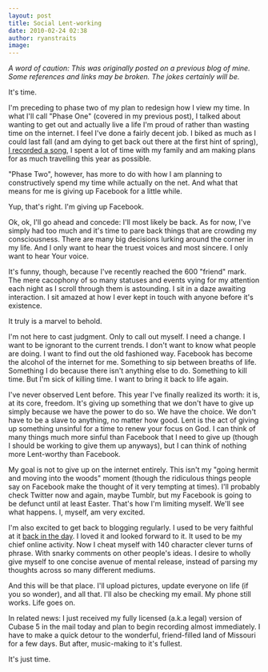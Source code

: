 ```yaml
---
layout: post
title: Social Lent-working
date: 2010-02-24 02:38
author: ryanstraits
image: 
---
```

*A word of caution: This was originally posted on a previous blog of mine. Some references and links may be broken. The jokes certainly will be.*


It's time.

I'm preceding to phase two of my plan to redesign how I view my time. In what I'll call "Phase One" (covered in my previous post), I talked about wanting to get out and actually live a life I'm proud of rather than wasting time on the internet. I feel I've done a fairly decent job. I biked as much as I could last fall (and am dying to get back out there at the first hint of spring), <a href="http://www.myspace.com/sinner-saint">I recorded a song</a>, I spent a lot of time with my family and am making plans for as much travelling this year as possible.

"Phase Two", however, has more to do with how I am planning to constructively spend my time while actually on the net. And what that means for me is giving up Facebook for a little while.

Yup, that's right. I'm giving up Facebook.

Ok, ok, I'll go ahead and concede: I'll most likely be back. As for now, I've simply had too much and it's time to pare back things that are crowding my consciousness. There are many big decisions lurking around the corner in my life. And I only want to hear the truest voices and most sincere. I only want to hear Your voice.

It's funny, though, because I've recently reached the 600 "friend" mark. The mere cacophony of so many statuses and events vying for my attention each night as I scroll through them is astounding. I sit in a daze awaiting interaction. I sit amazed at how I ever kept in touch with anyone before it's existence.

It truly is a marvel to behold.

I'm not here to cast judgment. Only to call out myself. I need a change. I want to be ignorant to the current trends. I don't want to know what people are doing. I want to find out the old fashioned way. Facebook has become the alcohol of the internet for me. Something to sip between breaths of life. Something I do because there isn't anything else to do. Something to kill time.
But I'm sick of killing time. I want to bring it back to life again.

I've never observed Lent before. This year I've finally realized its worth: it is, at its core, freedom. It's giving up something that we don't have to give up simply because we have the power to do so. We have the choice. We don't have to be a slave to anything, no matter how good. Lent is the act of giving up something unsinful for a time to renew your focus on God. I can think of many things much more sinful than Facebook that I need to give up (though I should be working to give them up anyways), but I can think of nothing more Lent-worthy than Facebook.

My goal is not to give up on the internet entirely. This isn't my "going hermit and moving into the woods" moment (though the ridiculous things people say on Facebook make the thought of it very tempting at times). I'll probably check Twitter now and again, maybe Tumblr, but my Facebook is going to be defunct until at least Easter. That's how I'm limiting myself. We'll see what happens. I, myself, am very excited.

I'm also excited to get back to blogging regularly. I used to be very faithful at it <a href="http://www.xanga.com/bluestarmorning">back in the day</a>. I loved it and looked forward to it. It used to be my chief online activity. Now I cheat myself with 140 character clever turns of phrase. With snarky comments on other people's ideas. I desire to wholly give myself to one concise avenue of mental release, instead of parsing my thoughts across so many different mediums.

And this will be that place. I'll upload pictures, update everyone on life (if you so wonder), and all that. I'll also be checking my email. My phone still works. Life goes on.

In related news: I just received my fully licensed (a.k.a legal) version of Cubase 5 in the mail today and plan to begin recording almost immediately. I have to make a quick detour to the wonderful, friend-filled land of Missouri for a few days. But after, music-making to it's fullest.

It's just time.


